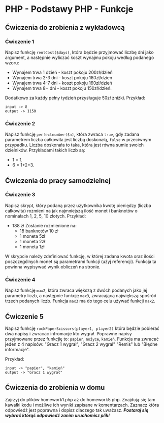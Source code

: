 # PHP - Podstawy PHP - Funkcje 

## Ćwiczenia do zrobienia z wykładowcą

### Ćwiczenie 1
Napisz funkcję ```rentCost($days)```, która będzie przyjmować liczbę dni jako argument, a następnie wyliczać koszt wynajmu pokoju według podanego wzoru:

- Wynajem trwa 1 dzień - koszt pokoju 200zł/dzień
- Wynajem trwa 2-3 dni - koszt pokoju 180zł/dzień
- Wynajem trwa 4-7 dni - koszt pokoju 160zł/dzień
- Wynajem trwa 8+ dni - koszt pokoju 150zł/dzień.
 
Dodatkowo za każdy pełny tydzień przysługuje 50zł zniżki. 
Przykład:
```
input -> 8
output -> 1150
```
### Ćwiczenie 2
Napisz funkcję ```perfectnumber($n)```, która zwraca ```true```, gdy zadana parametrem liczba całkowita jest liczbą doskonałą, ```false``` w przeciwnym przypadku.
Liczba doskonała to taka, która jest równa sumie swoich dzielników. Przykładami takich liczb są: 
* 1 = 1,
* 6 = 1+2+3.


## Ćwiczenia do pracy samodzielnej

### Ćwiczenie 3
Napisz skrypt, który podaną przez użytkownika kwotę pieniędzy (liczba całkowita) rozmieni na jak najmniejszą ilość monet i banknotów o nominałach 1, 2, 5, 10 złotych.
Przykład: 
* 188 zł Zostanie rozmienione na:
  * 18 banknotów 10 zł
  * 1 moneta 5zł
  * 1 moneta 2zł
  * 1 moneta 1zł

W skrypcie należy zdefiniować funkcję, w której zadana kwota oraz ilości poszczególnych monet są parametrami funkcji (użyj referencji). Funkcja ta powinna wypisywać wynik obliczeń na stronie.

### Ćwiczenie 4
Napisz funkcję ``max2``, która zwraca większą z dwóch podanych jako jej parametry liczb, a następnie funkcję ``max3``, zwracającą największą spośród trzech podanych liczb. 
Funkcja ``max3`` ma do tego celu używać funkcji ``max2``.

## Ćwiczenie 5
Napisz funkcję ```rockPaperScissors(player1, player2)``` która będzie pobierać dwa napisy i zwracać infromacje kto wygrał. 
Poprawne napisy przyjmowane przez funkcjię to: `papier`, `nożyce`, `kamień`.
Funkcja ma zwracać jeden z 4 napisów: "Gracz 1 wygrał", "Gracz 2 wygrał" "Remis" lub "Błędne informacje".

Przykład:

```
input -> "papier", "kamień"
output -> "Gracz 1 wygrał"
```

## Ćwiczenia do zrobienia w domu
Zajrzyj do plików homework1.php aż do homework5.php. Znajdują się tam kawałki kodu i możliwe ich wyniki zapisane w komentarzach. 
Zaznacz która odpowiedź jest poprawna i dopisz dlaczego tak uważasz.
***Postaraj się wybrać którąś odpowiedź zanim uruchomisz plik!***
